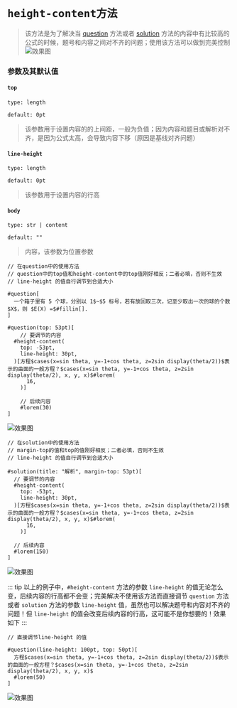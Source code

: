 # `height-content方法`
>该方法是为了解决当 [question](https://ezexam.pages.dev/question) 方法或者 [solution](https://ezexam.pages.dev/solution) 方法的内容中有比较高的公式的时候，题号和内容之间对不齐的问题；使用该方法可以做到完美控制
![效果图](/hc3.png)
### 参数及其默认值

#### `top`

`type: length`

`default: 0pt`

>该参数用于设置内容的的上间距，一般为负值；因为内容和题目或解析对不齐，是因为公式太高，会导致内容下移（原因是基线对齐问题）

#### `line-height`

`type: length`

`default: 0pt`

>该参数用于设置内容的行高

#### `body`

`type: str | content`

`default: ""`

>内容，该参数为位置参数

```typst
// 在question中的使用方法
// question中的top值和height-content中的top值刚好相反；二者必填，否则不生效
// line-height 的值自行调节到合适大小

#question[
  一个箱子里有 5 个球，分别以 1$~$5 标号，若有放回取三次，记至少取出一次的球的个数 $X$，则 $E(X) =$#fillin[].
]

#question(top: 53pt)[
    // 要调节的内容
  #height-content(
    top: -53pt,
    line-height: 30pt,
  )[方程$cases(x=sin theta, y=-1+cos theta, z=2sin display(theta/2))$表示的曲面的一般方程？$cases(x=sin theta, y=-1+cos theta, z=2sin display(theta/2), x, y, x)$#lorem(
      16,
    )]

    // 后续内容
    #lorem(30)
]
```

![效果图](/hc2.png)


```typst
// 在solution中的使用方法
// margin-top的值和top的值刚好相反；二者必填，否则不生效
// line-height 的值自行调节到合适大小

#solution(title: "解析", margin-top: 53pt)[
  // 要调节的内容
  #height-content(
    top: -53pt,
    line-height: 30pt,
  )[方程$cases(x=sin theta, y=-1+cos theta, z=2sin display(theta/2))$表示的曲面的一般方程？$cases(x=sin theta, y=-1+cos theta, z=2sin display(theta/2), x, y, x)$#lorem(
      16,
    )]

  // 后续内容
  #lorem(150)
]
```

![效果图](/hc1.png)

::: tip
以上的例子中，`#height-content` 方法的参数 `line-height` 的值无论怎么变，后续内容的行高都不会变；完美解决不使用该方法而直接调节 `question` 方法或者 `solution` 方法的参数 `line-height` 值，虽然也可以解决题号和内容对不齐的问题！但 `line-height` 的值会改变后续内容的行高，这可能不是你想要的！效果如下
:::


```typst
// 直接调节line-height 的值

#question(line-height: 100pt, top: 50pt)[
  方程$cases(x=sin theta, y=-1+cos theta, z=2sin display(theta/2))$表示的曲面的一般方程？$cases(x=sin theta, y=-1+cos theta, z=2sin display(theta/2), x, y, x)$
  #lorem(50)
]
```

![效果图](/hc4.png)